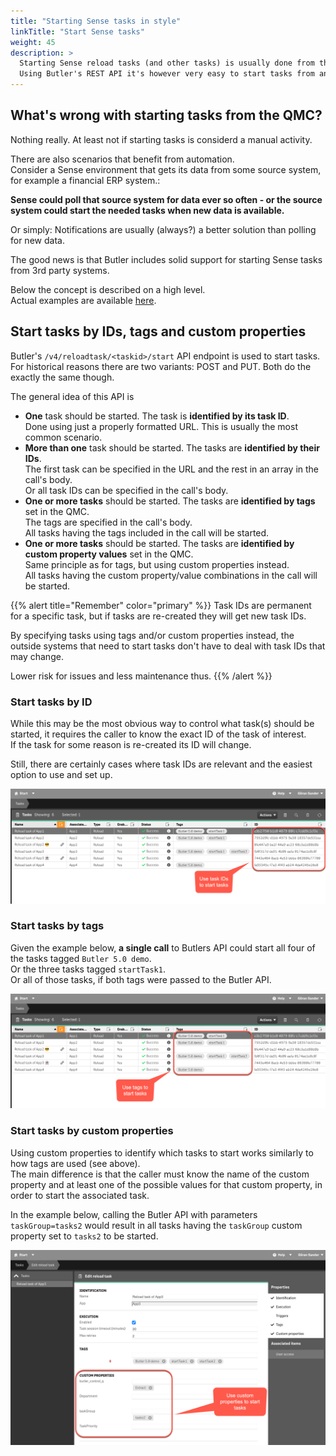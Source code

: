 ```yaml
---
title: "Starting Sense tasks in style"
linkTitle: "Start Sense tasks"
weight: 45
description: >
  Starting Sense reload tasks (and other tasks) is usually done from the QMC.<br>
  Using Butler's REST API it's however very easy to start tasks from any third party system capable of making a REST call.
---
```


## What's wrong with starting tasks from the QMC?

Nothing really. At least not if starting tasks is considerd a manual activity.

There are also scenarios that benefit from automation.  
Consider a Sense environment that gets its data from some source system, for example a financial ERP system.:

**Sense could poll that source system for data ever so often - or the source system could start the needed tasks when new data is available.**

Or simply: Notifications are usually (always?) a better solution than polling for new data.

The good news is that Butler includes solid support for starting Sense tasks from 3rd party systems.

Below the concept is described on a high level.  
Actual examples are available [here](/docs/examples/start-task-from-rest/).

## Start tasks by IDs, tags and custom properties

Butler's `/v4/reloadtask/<taskid>/start` API endpoint is used to start tasks.  
For historical reasons there are two variants: POST and PUT. Both do the exactly the same though.

The general idea of this API is

- **One** task should be started. The task is **identified by its task ID**.  
  Done using just a properly formatted URL. This is usually the most common scenario.
- **More than one** task should be started. The tasks are **identified by their IDs**.  
  The first task can be specified in the URL and the rest in an array in the call's body.  
  Or all task IDs can be specified in the call's body.
- **One or more tasks** should be started. The tasks are **identified by tags** set in the QMC.  
  The tags are specified in the call's body.  
  All tasks having the tags included in the call will be started.
- **One or more tasks** should be started. The tasks are **identified by custom property values** set in the QMC.  
  Same principle as for tags, but using custom properties instead.  
  All tasks having the custom property/value combinations in the call will be started.

{{% alert title="Remember" color="primary" %}}
Task IDs are permanent for a specific task, but if tasks are re-created they will get new task IDs.

By specifying tasks using tags and/or custom properties instead, the outside systems that need to start tasks don't have to deal with task IDs that may change.

Lower risk for issues and less maintenance thus.
{{% /alert %}}

### Start tasks by ID

While this may be the most obvious way to control what task(s) should be started, it requires the caller to know the exact ID of the task of interest.  
If the task for some reason is re-created its ID will change.

Still, there are certainly cases where task IDs are relevant and the easiest option to use and set up.

![alt text](start-tasks-using-taskid-1.png "Finding task IDs in the QMC")  

### Start tasks by tags

Given the example below, **a single call** to Butlers API could start all four of the tasks tagged `Butler 5.0 demo`.  
Or the three tasks tagged `startTask1`.  
Or all of those tasks, if both tags were passed to the Butler API.

![alt text](start-tasks-using-tag-1.png "Finding tags in the QMC")  

### Start tasks by custom properties

Using custom properties to identify which tasks to start works similarly to how tags are used (see above).  
The main difference is that the caller must know the name of the custom property and at least one of the possible values for that custom property, in order to start the associated task.

In the example below, calling the Butler API with parameters `taskGroup=tasks2` would result in all tasks having the `taskGroup` custom property set to `tasks2` to be started.

![alt text](start-tasks-using-cp-1.png "Finding a task's custom property values in the QMC")  

